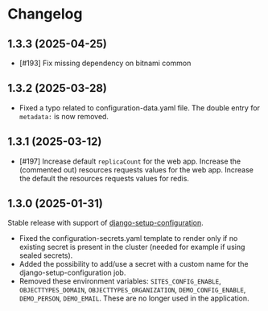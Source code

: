 # Changelog

## 1.3.3 (2025-04-25)
- [#193] Fix missing dependency on bitnami common

## 1.3.2 (2025-03-28)

- Fixed a typo related to configuration-data.yaml file. The double entry for `metadata:` is now removed.

## 1.3.1 (2025-03-12)

- [#197] Increase default `replicaCount` for the web app. Increase the (commented out) resources requests values for the web app. Increase the default the resources requests values for redis.

## 1.3.0 (2025-01-31)

Stable release with support of [django-setup-configuration](https://github.com/maykinmedia/django-setup-configuration). 

- Fixed the configuration-secrets.yaml template to render only if no existing secret is present in the cluster (needed for example if using sealed secrets).
- Added the possibility to add/use a secret with a custom name for the django-setup-configuration job.
- Removed these environment variables: `SITES_CONFIG_ENABLE`, `OBJECTTYPES_DOMAIN`, `OBJECTTYPES_ORGANIZATION`, `DEMO_CONFIG_ENABLE`, `DEMO_PERSON`, `DEMO_EMAIL`. These are no longer used in the application.
